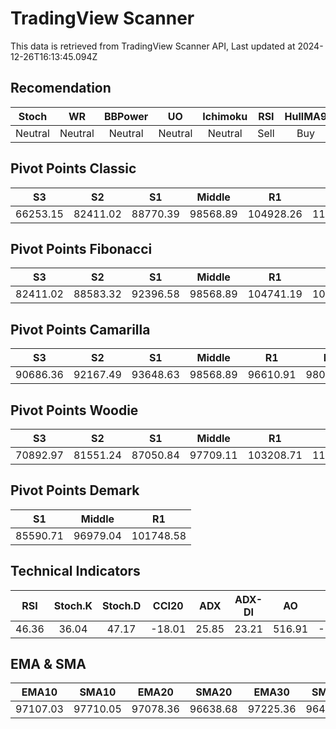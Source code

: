 # TradingView Scanner
This data is retrieved from TradingView Scanner API, Last updated at 2024-12-26T16:13:45.094Z

## Recomendation
| Stoch | WR | BBPower | UO | Ichimoku | RSI | HullMA9 |
| :---: | :---: | :---: | :---: | :---: | :---: | :---: |
| Neutral | Neutral | Neutral | Neutral | Neutral | Sell | Buy |

## Pivot Points Classic
| S3 | S2 | S1 | Middle | R1 | R2 | R3 |
| :---: | :---: | :---: | :---: | :---: | :---: | :---: |
| 66253.15 | 82411.02 | 88770.39 | 98568.89 | 104928.26 | 114726.76 | 130884.63 |

## Pivot Points Fibonacci
| S3 | S2 | S1 | Middle | R1 | R2 | R3 |
| :---: | :---: | :---: | :---: | :---: | :---: | :---: |
| 82411.02 | 88583.32 | 92396.58 | 98568.89 | 104741.19 | 108554.45 | 114726.76 |

## Pivot Points Camarilla
| S3 | S2 | S1 | Middle | R1 | R2 | R3 |
| :---: | :---: | :---: | :---: | :---: | :---: | :---: |
| 90686.36 | 92167.49 | 93648.63 | 98568.89 | 96610.91 | 98092.05 | 99573.18 |

## Pivot Points Woodie
| S3 | S2 | S1 | Middle | R1 | R2 | R3 |
| :---: | :---: | :---: | :---: | :---: | :---: | :---: |
| 70892.97 | 81551.24 | 87050.84 | 97709.11 | 103208.71 | 113866.98 | 119366.58 |

## Pivot Points Demark
| S1 | Middle | R1 |
| :---: | :---: | :---: |
| 85590.71 | 96979.04 | 101748.58 |

## Technical Indicators
| RSI | Stoch.K | Stoch.D | CCI20 | ADX | ADX-DI | AO | Mom | MACD | MACD | W.R | HullMA9 |
| :---: | :---: | :---: | :---: | :---: | :---: | :---: | :---: | :---: | :---: | :---: | :---: |
| 46.36 | 36.04 | 47.17 | -18.01 | 25.85 | 23.21 | 516.91 | -1597.06 | -23.45 | 35.68 | -59.36 | 95558.56 |

## EMA & SMA
| EMA10 | SMA10 | EMA20 | SMA20 | EMA30 | SMA30 | EMA50 | SMA50 | EMA100 | SMA100 | EMA200 | SMA200 |
| :---: | :---: | :---: | :---: | :---: | :---: | :---: | :---: | :---: | :---: | :---: | :---: |
| 97107.03 | 97710.05 | 97078.36 | 96638.68 | 97225.36 | 96413.55 | 97791.73 | 97373.42 | 98374.87 | 99666.64 | 96406.58 | 98410.16 |